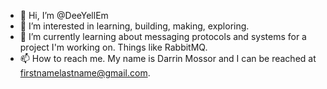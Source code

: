 - 👋 Hi, I’m @DeeYellEm
- 👀 I’m interested in learning, building, making, exploring.
- 🌱 I’m currently learning about messaging protocols and systems for a project I'm working on.  Things like RabbitMQ.
- 📫 How to reach me.  My name is Darrin Mossor and I can be reached at firstnamelastname@gmail.com.

<!---
DeeYellEm/DeeYellEm is a ✨ special ✨ repository because its `README.md` (this file) appears on your GitHub profile.
You can click the Preview link to take a look at your changes.
--->
